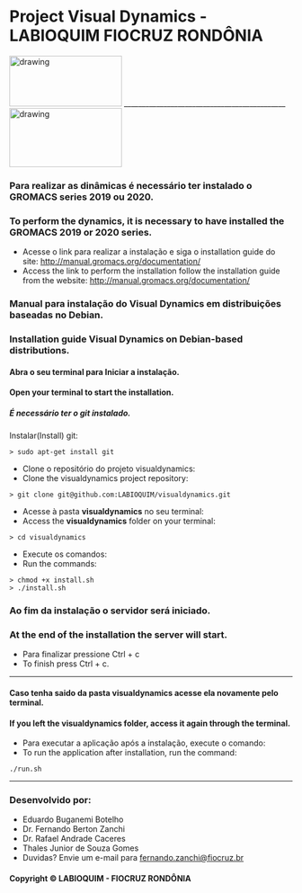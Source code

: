 # Project Visual Dynamics - LABIOQUIM FIOCRUZ RONDÔNIA
<div style="display:inline-block">
    <img src="https://user-images.githubusercontent.com/41759966/73852968-7a796080-4806-11ea-9dd1-5a7ed0733450.png" alt="drawing" width="200" height="90"/> _____________________________________________
    <img src="https://user-images.githubusercontent.com/41759966/73853044-9a108900-4806-11ea-8e3f-1f07e54ced8d.png" alt="drawing" width="200" height="105"/>
</div>

### Para realizar as dinâmicas é necessário ter instalado o GROMACS series 2019 ou 2020.
### To perform the dynamics, it is necessary to have installed the GROMACS 2019 or 2020 series.
- Acesse o link para realizar a instalação e siga o installation guide do site: <http://manual.gromacs.org/documentation/>
- Access the link to perform the installation follow the installation guide from the website: <http://manual.gromacs.org/documentation/>

### Manual para instalação do Visual Dynamics em distribuições baseadas no Debian.
### Installation guide Visual Dynamics on Debian-based distributions.

#### Abra o seu terminal para Iniciar a instalação.
#### Open your terminal to start the installation.

##### É necessário ter o git instalado. 
Instalar(Install) git: 
~~~Shell scripts 
> sudo apt-get install git
~~~
- Clone o repositório do projeto visualdynamics:
- Clone the visualdynamics project repository:
~~~Shell scripts
> git clone git@github.com:LABIOQUIM/visualdynamics.git
~~~
- Acesse à pasta **visualdynamics** no seu terminal:
- Access the **visualdynamics** folder on your terminal: 
~~~Shell scripts
> cd visualdynamics
~~~
- Execute os comandos:
- Run the commands:
~~~Shell scripts
> chmod +x install.sh
> ./install.sh
~~~

### Ao fim da instalação o servidor será iniciado.
### At the end of the installation the server will start.
- Para finalizar pressione Ctrl + c
- To finish press Ctrl + c.
________________________________________________________________________________________________________
#### Caso tenha saido da pasta visualdynamics acesse ela novamente pelo terminal.
#### If you left the visualdynamics folder, access it again through the terminal.
- Para executar a aplicação após a instalação, execute o comando:
- To run the application after installation, run the command:
~~~Shell scripts
./run.sh
~~~
________________________________________________________________________________________________________

### Desenvolvido por:
- Eduardo Buganemi Botelho
- Dr. Fernando Berton Zanchi
- Dr. Rafael Andrade Caceres
- Thales Junior de Souza Gomes
- Duvidas? Envie um e-mail para <fernando.zanchi@fiocruz.br>
#### Copyright © LABIOQUIM - FIOCRUZ RONDÔNIA
